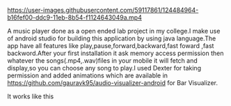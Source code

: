 

https://user-images.githubusercontent.com/59117861/124484964-b16fef00-ddc9-11eb-8b54-f1124643049a.mp4

A music player done as a open ended lab project in my college.I make use of android studio for building this application by using java language.The app have all features like play,pause,forward,backward,fast foward ,fast backword.After your first installation it ask memory access permission then whatever the songs(.mp4,.wav)files in your mobile it will fetch and display,so you can choose any song to play.I used Dexter for taking permission and added animations which are available in https://github.com/gauravk95/audio-visualizer-android for Bar Visualizer.

It works like this

